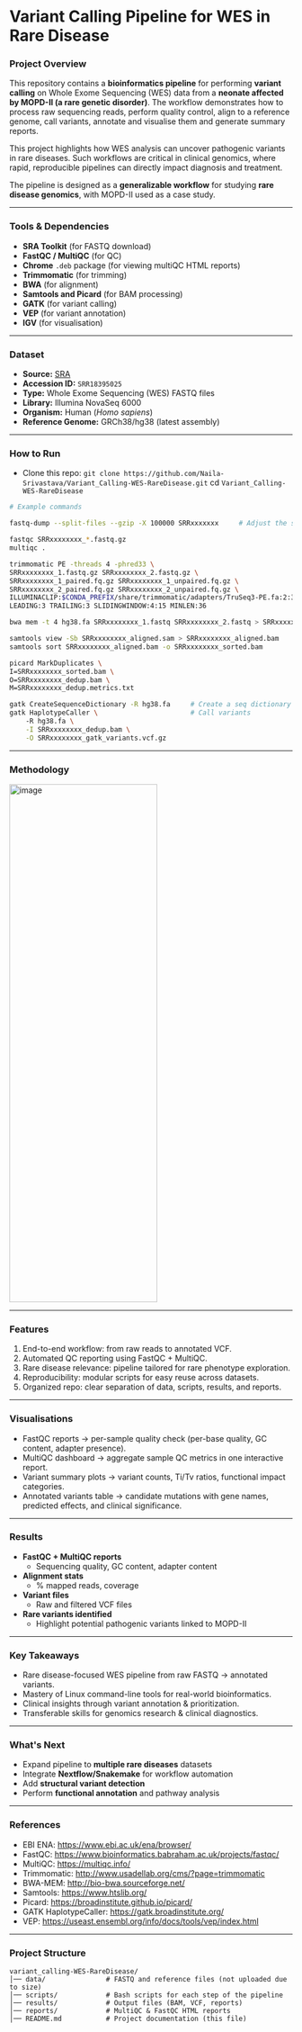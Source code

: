 # Variant Calling Pipeline for WES in Rare Disease

### Project Overview

This repository contains a **bioinformatics pipeline** for performing **variant calling** on Whole Exome Sequencing (WES) data from a **neonate affected by MOPD-II (a rare genetic disorder)**. The workflow demonstrates how to process raw sequencing reads, perform quality control, align to a reference genome, call variants, annotate and visualise them and generate summary reports.

This project highlights how WES analysis can uncover pathogenic variants in rare diseases.
Such workflows are critical in clinical genomics, where rapid, reproducible pipelines can directly impact diagnosis and treatment.

The pipeline is designed as a **generalizable workflow** for studying **rare disease genomics**, with MOPD-II used as a case study.

---

### Tools & Dependencies

* **SRA Toolkit** (for FASTQ download)
* **FastQC / MultiQC** (for QC)
* **Chrome** `.deb` package (for viewing multiQC HTML reports) 
* **Trimmomatic** (for trimming)
* **BWA** (for alignment)
* **Samtools and Picard** (for BAM processing)
* **GATK** (for variant calling)
* **VEP** (for variant annotation)
* **IGV** (for visualisation)

---

### Dataset

* **Source:** [SRA](https://www.ncbi.nlm.nih.gov/sra)
* **Accession ID:** `SRR18395025` 
* **Type:** Whole Exome Sequencing (WES) FASTQ files
* **Library:** Illumina NovaSeq 6000
* **Organism:** Human (_Homo sapiens_)
* **Reference Genome:** GRCh38/hg38 (latest assembly)

---

### How to Run

- Clone this repo: `git clone https://github.com/Naila-Srivastava/Variant_Calling-WES-RareDisease.git`
                 cd `Variant_Calling-WES-RareDisease`

```bash
# Example commands

fastq-dump --split-files --gzip -X 100000 SRRxxxxxxx     # Adjust the subset read counts

fastqc SRRxxxxxxxx_*.fastq.gz
multiqc .

trimmomatic PE -threads 4 -phred33 \
SRRxxxxxxxx_1.fastq.gz SRRxxxxxxxx_2.fastq.gz \
SRRxxxxxxxx_1_paired.fq.gz SRRxxxxxxxx_1_unpaired.fq.gz \
SRRxxxxxxxx_2_paired.fq.gz SRRxxxxxxxx_2_unpaired.fq.gz \
ILLUMINACLIP:$CONDA_PREFIX/share/trimmomatic/adapters/TruSeq3-PE.fa:2:30:10 \
LEADING:3 TRAILING:3 SLIDINGWINDOW:4:15 MINLEN:36

bwa mem -t 4 hg38.fa SRRxxxxxxxx_1.fastq SRRxxxxxxxx_2.fastq > SRRxxxxxxxx_aligned.sam

samtools view -Sb SRRxxxxxxxx_aligned.sam > SRRxxxxxxxx_aligned.bam
samtools sort SRRxxxxxxxx_aligned.bam -o SRRxxxxxxxx_sorted.bam

picard MarkDuplicates \
I=SRRxxxxxxxx_sorted.bam \
O=SRRxxxxxxxx_dedup.bam \
M=SRRxxxxxxxx_dedup.metrics.txt

gatk CreateSequenceDictionary -R hg38.fa     # Create a seq dictionary (1 per reference)
gatk HaplotypeCaller \                       # Call variants
    -R hg38.fa \
    -I SRRxxxxxxxx_dedup.bam \
    -O SRRxxxxxxxx_gatk_variants.vcf.gz
```
---

### Methodology

<img width="263" height="921" alt="image" src="https://github.com/user-attachments/assets/769ff303-ab47-48e8-b103-236178f2282a" />

---

### Features

1. End-to-end workflow: from raw reads to annotated VCF.
2. Automated QC reporting using FastQC + MultiQC.
3. Rare disease relevance: pipeline tailored for rare phenotype exploration.
4. Reproducibility: modular scripts for easy reuse across datasets.
5. Organized repo: clear separation of data, scripts, results, and reports.

---

### Visualisations

- FastQC reports → per-sample quality check (per-base quality, GC content, adapter presence).
- MultiQC dashboard → aggregate sample QC metrics in one interactive report.
- Variant summary plots → variant counts, Ti/Tv ratios, functional impact categories.
- Annotated variants table → candidate mutations with gene names, predicted effects, and clinical significance.

---

### Results

* **FastQC + MultiQC reports**
  * Sequencing quality, GC content, adapter content
* **Alignment stats**
  * % mapped reads, coverage
* **Variant files**
  * Raw and filtered VCF files
* **Rare variants identified**
  * Highlight potential pathogenic variants linked to MOPD-II

---

### Key Takeaways

- Rare disease-focused WES pipeline from raw FASTQ → annotated variants.
- Mastery of Linux command-line tools for real-world bioinformatics.
- Clinical insights through variant annotation & prioritization.
- Transferable skills for genomics research & clinical diagnostics.

---

### What's Next

* Expand pipeline to **multiple rare diseases** datasets
* Integrate **Nextflow/Snakemake** for workflow automation
* Add **structural variant detection**
* Perform **functional annotation** and pathway analysis

---

### References

* EBI ENA: https://www.ebi.ac.uk/ena/browser/
* FastQC: https://www.bioinformatics.babraham.ac.uk/projects/fastqc/
* MultiQC: https://multiqc.info/
* Trimmomatic: http://www.usadellab.org/cms/?page=trimmomatic
* BWA-MEM: http://bio-bwa.sourceforge.net/
* Samtools: https://www.htslib.org/
* Picard: https://broadinstitute.github.io/picard/
* GATK HaplotypeCaller: https://gatk.broadinstitute.org/
* VEP: https://useast.ensembl.org/info/docs/tools/vep/index.html

---

### Project Structure

```plaintext
variant_calling-WES-RareDisease/
│── data/               # FASTQ and reference files (not uploaded due to size)  
│── scripts/            # Bash scripts for each step of the pipeline  
│── results/            # Output files (BAM, VCF, reports)  
│── reports/            # MultiQC & FastQC HTML reports  
│── README.md           # Project documentation (this file)  
